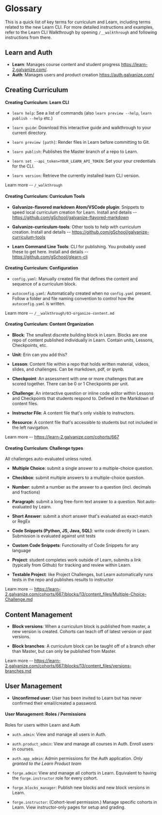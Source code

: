 # Glossary

This is a quick list of key terms for curriculum and Learn, including terms related to the new Learn CLI. For more detailed instructions and examples, refer to the Learn CLI Walkthrough by opening `/__walkthrough` and following instructions from there.

## Learn and Auth

* **Learn**: Manages course content and student progress https://learn-2.galvanize.com/.
* **Auth**: Manages users and product creation https://auth.galvanize.com/


## Creating Curriculum

#### Creating Curriculum: Learn CLI

* `learn help`: See a list of commands (also `learn preview --help`, `learn publish --help` etc.)

* `learn guide`: Download this interactive guide and walkthrough to your current directory.

* `learn preview [path]`:  Render files in Learn before committing to Git.

* `learn publish`: Publishes the Master branch of a repo to Learn.

* `learn set --api_token=YOUR_LEARN_API_TOKEN`: Set your your credentials for the CLI.

* `learn version`: Retrieve the currently installed learn CLI version.

Learn more -- `/_walkthrough`


#### Creating Curriculum: Curriculum Tools

* **Galvanize-flavored markdown Atom/VSCode plugin**: Snippets to speed local curriculum creation for Learn.
Install and details -- https://github.com/gSchool/galvanize-flavored-markdown

* **Galvanize-curriculum-tools**: Other tools to help with curriculum creation.
Install and details -- https://github.com/gSchool/galvanize-curriculum-tools

* **Learn Command Line Tools**: CLI for publishing. You probably used these to get here.
Install and details -- https://github.com/gSchool/glearn-cli


#### Creating Curriculum: Configuration

* `config.yaml`: Manually created file that defines the content and sequence of a curriculum block.

* `autoconfig.yaml`: Automatically created when no `config.yaml` present. Follow a folder and file naming convention to control how the `autoconfig.yaml` is written.

Learn more -- `/__walkthrough/03-organize-content.md`


#### Creating Curriculum: Content Organization

* **Block**: The smallest discrete building block in Learn. Blocks are one repo of content published individually in Learn. Contain units, Lessons, Checkpoints, etc.

* **Unit**: Erin can you add this?

* **Lesson**: Content file within a repo that holds written material, videos, slides, and challenges. Can be markdown, pdf, or ipynb.

* **Checkpoint**: An assessment with one or more challenges that are scored together. There can be 0 or 1 Checkpoints per unit.

* **Challenge**: An interactive question or inline code editor within Lessons and Checkpoints that students respond to. Defined in the Markdown of content files.

* **Instructor File**: A content file that's only visible to instructors.

* **Resource**: A content file that's accessible to students but not included in the left navigation.

Learn more -- https://learn-2.galvanize.com/cohorts/667


#### Creating Curriculum: Challenge types

All challenges auto-evaluated unless noted.

* **Multiple Choice**: submit a single answer to a multiple-choice question.

* **Checkbox**: submit multiple answers to a multiple-choice question.

* **Number**: submit a number as the answer to a question (incl. decimals and fractions)

* **Paragraph**: submit a long free-form text answer to a question. Not auto-evaluated by Learn.  

* **Short Answer**: submit a short answer that's evaluated as exact-match or RegEx

* **Code Snippets (Python, JS, Java, SQL)**: write code directly in Learn. Submission is evaluated against unit tests

* **Custom Code Snippets**: Functionality of Code Snippets for any language

* **Project**: student completes work outside of Learn, submits a link (typically from Github) for tracking and review within Learn.

* **Testable Project**: like Project Challenges, but Learn automatically runs tests in the repo and publishes results to instructor

Learn more -- https://learn-2.galvanize.com/cohorts/667/blocks/13/content_files/Multiple-Choice-Challenge.md


## Content Management

* **Block versions**: When a curriculum block is published from master, a new version is created. Cohorts can teach off of latest version or past versions.

* **Block branches**: A curriculum block can be taught off of a branch other than Master, but can only be published from Master.

Learn more -- https://learn-2.galvanize.com/cohorts/667/blocks/13/content_files/versions-branches.md


## User Management

* **Unconfirmed user**: User has been invited to Learn but has never confirmed their email/created a password.


#### User Management: Roles / Permissions

Roles for users within Learn and Auth

* `auth.admin`: View and manage all users in Auth.

* `auth.product_admin`: View and manage all courses in Auth. Enroll users in courses.

* `auth.app_admin`: Admin permissions for the Auth application. *Only granted to the Learn Product team*

* `forge.admin`: View and manage all cohorts in Learn. Equivalent to having the `forge.instructor` role for every cohort.

* `forge.blocks_manager`: Publish new blocks and new block versions in Learn.

* `forge.instructor`: (Cohort-level permission.) Manage specific cohorts in Learn. View instructor-only pages for setup and grading.
